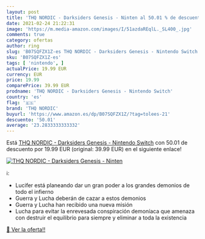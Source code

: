 ```yaml
---
layout: post
title: 'THQ NORDIC - Darksiders Genesis - Ninten al 50.01 % de descuento'
date: 2021-02-24 21:22:31
image: 'https://m.media-amazon.com/images/I/51azdaREqlL._SL400_.jpg'
comments: true
category: ofertas
author: ring
slug: 'B07SQFZX1Z-es THQ NORDIC - Darksiders Genesis - Nintendo Switch'
sku: 'B07SQFZX1Z-es'
tags: [ 'nintendo', ]
actualPrice: 19.99 EUR
currency: EUR
price: 19.99
comparePrice: 39.99 EUR
prodname: 'THQ NORDIC - Darksiders Genesis - Nintendo Switch'
country: 'es'
flag: '🇪🇸'
brand: 'THQ NORDIC'
buyurl: 'https://www.amazon.es/dp/B07SQFZX1Z/?tag=tolees-21'
descuento: '50.01'
average: '23.2833333333332'
---
```


Está [THQ NORDIC - Darksiders Genesis - Nintendo Switch](https://www.amazon.es/dp/B07SQFZX1Z/?tag=tolees-21) con 50.01 de descuento por 19.99 EUR (original: 39.99 EUR) en el siguiente enlace!

[![THQ NORDIC - Darksiders Genesis - Ninten](https://m.media-amazon.com/images/I/51azdaREqlL._SL400_.jpg)](https://www.amazon.es/dp/B07SQFZX1Z/?tag=tolees-21)

ℹ️:

- Lucifer está planeando dar un gran poder a los grandes demonios de todo el infierno
- Guerra y Lucha deberán de cazar a estos demonios
- Guerra y Lucha han recibido una nueva misión
- Lucha para evitar la enrevesada conspiración demoníaca que amenaza con destruir el equilibrio para siempre y eliminar a toda la existencia

[🛒 Ver la oferta!!](https://www.amazon.es/dp/B07SQFZX1Z/?tag=tolees-21)
